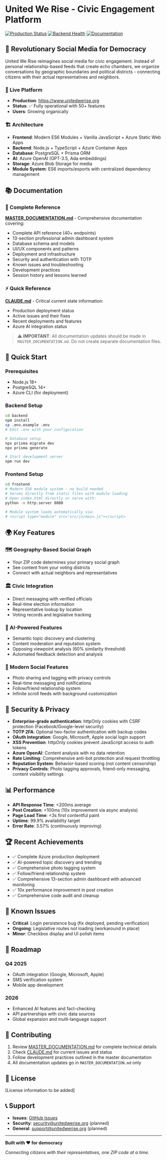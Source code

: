 # United We Rise - Civic Engagement Platform

[![Production Status](https://img.shields.io/badge/Status-Live-green)](https://www.unitedwerise.org)
[![Backend Health](https://img.shields.io/badge/Backend-Operational-green)](https://unitedwerise-backend.wonderfulpond-f8a8271f.eastus.azurecontainerapps.io/health)
[![Documentation](https://img.shields.io/badge/Docs-Complete-blue)](./MASTER_DOCUMENTATION.md)

## 🌟 Revolutionary Social Media for Democracy

United We Rise reimagines social media for civic engagement. Instead of personal relationship-based feeds that create echo chambers, we organize conversations by geographic boundaries and political districts - connecting citizens with their actual representatives and neighbors.

### 🎯 Live Platform
- **Production**: https://www.unitedwerise.org
- **Status**: ✅ Fully operational with 50+ features
- **Users**: Growing organically

### 🏗️ Architecture
- **Frontend**: Modern ES6 Modules + Vanilla JavaScript + Azure Static Web Apps
- **Backend**: Node.js + TypeScript + Azure Container Apps
- **Database**: PostgreSQL + Prisma ORM
- **AI**: Azure OpenAI (GPT-3.5, Ada embeddings)
- **Storage**: Azure Blob Storage for media
- **Module System**: ES6 imports/exports with centralized dependency management

## 📚 Documentation

### 📖 Complete Reference
**[MASTER_DOCUMENTATION.md](./MASTER_DOCUMENTATION.md)** - Comprehensive documentation covering:
- Complete API reference (40+ endpoints)
- 13-section professional admin dashboard system
- Database schema and models
- UI/UX components and patterns
- Deployment and infrastructure
- Security and authentication with TOTP
- Known issues and troubleshooting
- Development practices
- Session history and lessons learned

### ⚡ Quick Reference  
**[CLAUDE.md](./CLAUDE.md)** - Critical current state information:
- Production deployment status
- Active issues and their fixes
- Recent deployments and features
- Azure AI integration status

> **⚠️ IMPORTANT**: All documentation updates should be made in `MASTER_DOCUMENTATION.md`. Do not create separate documentation files.

## 🚀 Quick Start

### Prerequisites
- Node.js 18+
- PostgreSQL 14+
- Azure CLI (for deployment)

### Backend Setup
```bash
cd backend
npm install
cp .env.example .env
# Edit .env with your configuration

# Database setup
npx prisma migrate dev
npx prisma generate

# Start development server
npm run dev
```

### Frontend Setup
```bash
cd frontend
# Modern ES6 module system - no build needed
# Serves directly from static files with module loading
# Open index.html directly or serve with:
python -m http.server 8080

# Module system loads automatically via:
# <script type="module" src="src/js/main.js"></script>
```

## 🌍 Key Features

### 🗺️ Geography-Based Social Graph
- Your ZIP code determines your primary social graph
- See content from your voting districts
- Connect with actual neighbors and representatives

### 🏛️ Civic Integration
- Direct messaging with verified officials
- Real-time election information
- Representative lookup by location
- Voting records and legislative tracking

### 🤖 AI-Powered Features
- Semantic topic discovery and clustering
- Content moderation and reputation system
- Opposing viewpoint analysis (60% similarity threshold)
- Automated feedback detection and analysis

### 📱 Modern Social Features
- Photo sharing and tagging with privacy controls
- Real-time messaging and notifications
- Follow/friend relationship system
- Infinite scroll feeds with background customization

## 🔐 Security & Privacy

- **Enterprise-grade authentication**: httpOnly cookies with CSRF protection (Facebook/Google-level security)
- **TOTP 2FA**: Optional two-factor authentication with backup codes
- **OAuth Integration**: Google, Microsoft, Apple social login support
- **XSS Prevention**: httpOnly cookies prevent JavaScript access to auth tokens
- **Azure OpenAI**: Content analysis with no data retention
- **Rate Limiting**: Comprehensive anti-bot protection and request throttling
- **Reputation System**: Behavior-based scoring (not content censorship)
- **Privacy Controls**: Photo tagging approvals, friend-only messaging, content visibility settings

## 📊 Performance

- **API Response Time**: <200ms average
- **Post Creation**: <100ms (10x improvement via async analysis)
- **Page Load Time**: <3s first contentful paint
- **Uptime**: 99.9% availability target
- **Error Rate**: 3.57% (continuously improving)

## 🏆 Recent Achievements

- ✅ Complete Azure production deployment
- ✅ AI-powered topic discovery and trending
- ✅ Comprehensive photo tagging system
- ✅ Follow/friend relationship system
- ✅ Comprehensive 13-section admin dashboard with advanced monitoring
- ✅ 10x performance improvement in post creation
- ✅ Comprehensive code audit and cleanup

## 🐛 Known Issues

- **Critical**: Login persistence bug (fix deployed, pending verification)
- **Ongoing**: Legislative routes not loading (workaround in place)
- **Minor**: Checkbox display and UI polish items

## 🔮 Roadmap

### Q4 2025
- OAuth integration (Google, Microsoft, Apple)
- SMS verification system
- Mobile app development

### 2026
- Enhanced AI features and fact-checking
- API partnerships with civic data sources
- Global expansion and multi-language support

## 🤝 Contributing

1. Review [MASTER_DOCUMENTATION.md](./MASTER_DOCUMENTATION.md) for complete technical details
2. Check [CLAUDE.md](./CLAUDE.md) for current issues and status
3. Follow development practices outlined in the master documentation
4. All documentation updates go in `MASTER_DOCUMENTATION.md` only

## 📄 License

[License information to be added]

## 📞 Support

- **Issues**: [GitHub Issues](https://github.com/unitedwerise/unitedwerise/issues)
- **Security**: security@unitedwerise.org (planned)
- **General**: support@unitedwerise.org (planned)

---

**Built with ❤️ for democracy**

*Connecting citizens with their representatives, one ZIP code at a time.*